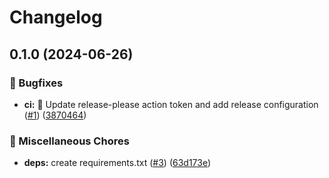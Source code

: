 # Changelog

## 0.1.0 (2024-06-26)


### 🐛 Bugfixes

* **ci:** :bug: Update release-please action token and add release configuration ([#1](https://github.com/hugobloem/generate-documentation/issues/1)) ([3870464](https://github.com/hugobloem/generate-documentation/commit/3870464008ffa31eeea083651bd878ec59d31a43))


### 🔧 Miscellaneous Chores

* **deps:** create requirements.txt ([#3](https://github.com/hugobloem/generate-documentation/issues/3)) ([63d173e](https://github.com/hugobloem/generate-documentation/commit/63d173e4ff4ead10132542e06522e24a4d1db42a))
